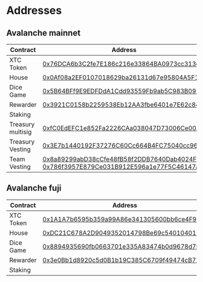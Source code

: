# Addresses

## Avalanche mainnet


Contract | Address
------------ | -------------
XTC Token | [0x76DCA6b3C2fe7E186c216e33864BA0973cc313d4](https://snowtrace.io/address/0x76DCA6b3C2fe7E186c216e33864BA0973cc313d4)
House | [0x0Af08a2EF0107018629ba26131d67e95804A5F1c](https://snowtrace.io/address/0x0Af08a2EF0107018629ba26131d67e95804A5F1c)
Dice Game | [0x5B64BFf9E9EDFDdA1Cdd93559Fb9ab5C983B0957](https://snowtrace.io/address/0x5B64BFf9E9EDFDdA1Cdd93559Fb9ab5C983B0957)
Rewarder | [0x3921C0158b2259538Eb12AA3fbe6401e7E62c847](https://snowtrace.io/address/0x3921C0158b2259538Eb12AA3fbe6401e7E62c847)
Staking |
Treasury multisig | [0xfC0EdEFC1e852Fa2226CAa038047D73006Ce00Aa](https://snowtrace.io/address/0xfC0EdEFC1e852Fa2226CAa038047D73006Ce00Aa)
Treasury Vesting | [0x3E7b1440192F37276C60Cc664B4FC75040cc9688](https://snowtrace.io/address/0x3E7b1440192F37276C60Cc664B4FC75040cc9688)
Team Vesting | [0x8a89299abD38cCfe48fB58f2DDB7640Dab4024F0](https://snowtrace.io/address/0x8a89299abD38cCfe48fB58f2DDB7640Dab4024F0), [0x786f3957E879Ce031B912E596a1e77F5C46147a3](https://snowtrace.io/address/0x786f3957E879Ce031B912E596a1e77F5C46147a3)


## Avalanche fuji

Contract | Address
------------ | -------------
XTC Token | [0x1A1A7b6595b359a99A86e341305600bb6ce4F906](https://testnet.snowtrace.io/address/0x1A1A7b6595b359a99A86e341305600bb6ce4F906)
House | [0xDC21C678A2D9049352014798Be69c540104018Fe](https://testnet.snowtrace.io/address/0xDC21C678A2D9049352014798Be69c540104018Fe)
Dice Game | [0x8894935690fb0663701e335A83474b0d9678d7FF](https://testnet.snowtrace.io/address/0x8894935690fb0663701e335A83474b0d9678d7FF)
Rewarder | [0x3e0Bb1d8920c5d0B1b19C385C6709f49474cB72e](https://testnet.snowtrace.io/address/0x3e0Bb1d8920c5d0B1b19C385C6709f49474cB72e)
Staking |
